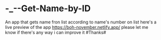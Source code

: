 # -_--Get-Name-by-ID
An app that gets name fron list according to name's number on list
here's a live preview of the app https://boh-november.netlify.app/
please let me know if there's any way i can improve it #Thanks#
